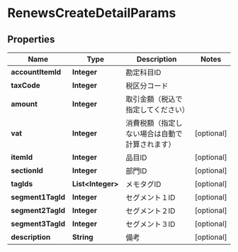 

# RenewsCreateDetailParams

## Properties

Name | Type | Description | Notes
------------ | ------------- | ------------- | -------------
**accountItemId** | **Integer** | 勘定科目ID | 
**taxCode** | **Integer** | 税区分コード | 
**amount** | **Integer** | 取引金額（税込で指定してください） | 
**vat** | **Integer** | 消費税額（指定しない場合は自動で計算されます） |  [optional]
**itemId** | **Integer** | 品目ID |  [optional]
**sectionId** | **Integer** | 部門ID |  [optional]
**tagIds** | **List&lt;Integer&gt;** | メモタグID |  [optional]
**segment1TagId** | **Integer** | セグメント１ID |  [optional]
**segment2TagId** | **Integer** | セグメント２ID |  [optional]
**segment3TagId** | **Integer** | セグメント３ID |  [optional]
**description** | **String** | 備考 |  [optional]



